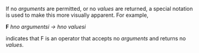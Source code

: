  

If no *arguments* are permitted, or no *values* are returned, a special notation is used to make this more visually apparent. For example, 

**F** *hno argumentsi → hno valuesi* 

indicates that F is an operator that accepts no *arguments* and returns no *values*. 

